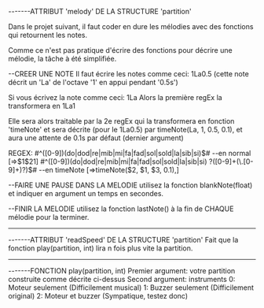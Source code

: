 -------ATTRIBUT 'melody' DE LA STRUCTURE 'partition'

Dans le projet suivant, il faut coder en dure les mélodies avec des fonctions qui retournent les notes.

Comme ce n'est pas pratique d'écrire des fonctions pour décrire une mélodie, la tâche à été simplifiée.

--CREER UNE NOTE
Il faut écrire les notes comme ceci:
1La0.5  (cette note décrit un 'La' de l'octave '1' en appui pendant '0.5s')

Si vous écrivez la note comme ceci:
1La
Alors la première regEx la transformera en 1La1

Elle sera alors traitable par la 2e regEx qui la transformera en fonction 'timeNote' et sera décrite (pour le 1La0.5) par
timeNote(La, 1, 0.5, 0.1),
et aura une attente de 0.1s par défaut (dernier argument)

REGEX:
#^([0-9])(do|dod|re|mib|mi|fa|fad|sol|sold|la|sib|si)$#                         --en normal     [=>$1$21]
#^([0-9])(do|dod|re|mib|mi|fa|fad|sol|sold|la|sib|si) ?([0-9]+(\.[0-9]+)?)$#    --en timeNote   [=>timeNote($2, $1, $3, 0.1),]


--FAIRE UNE PAUSE DANS LA MELODIE
utilisez la fonction blankNote(float) et indiquer en argument un temps en secondes.

--FINIR LA MELODIE
utilisez la fonction lastNote() à la fin de CHAQUE mélodie pour la terminer.

---
-------ATTRIBUT 'readSpeed' DE LA STRUCTURE 'partition'
Fait que la fonction play(partition, int) lira n fois plus vite la partition.

---
-------FONCTION play(partition, int)
Premier argument: votre partition construite comme décrite ci-dessus
Second argument: instruments
0: Moteur seulement (Difficilement musical)
1: Buzzer seulement (Difficilement original)
2: Moteur et buzzer (Sympatique, testez donc)
